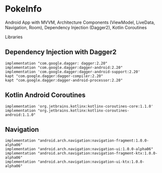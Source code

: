 # PokeInfo
Android App with MVVM, Architecture Components (ViewModel, LiveData, Navigation, Room), Dependency Injection (Dagger2), Kotlin Coroutines


Libraries

## Dependency Injection with Dagger2
    implementation "com.google.dagger: dagger:2.20"
    implementation "com.google.dagger:dagger-android:2.20"
    implementation 'com.google.dagger:dagger-android-support:2.20'
    kapt "com.google.dagger:dagger-compiler:2.20"
    kapt "com.google.dagger:dagger-android-processor:2.20"

## Kotlin Android Coroutines
    implementation 'org.jetbrains.kotlinx:kotlinx-coroutines-core:1.1.0'
    implementation "org.jetbrains.kotlinx:kotlinx-coroutines-android:1.1.0"
    
## Navigation
    implementation "android.arch.navigation:navigation-fragment:1.0.0-alpha06"
    implementation "android.arch.navigation:navigation-ui:1.0.0-alpha06"
    implementation "android.arch.navigation:navigation-fragment-ktx:1.0.0-alpha06"
    implementation "android.arch.navigation:navigation-ui-ktx:1.0.0-alpha06"

